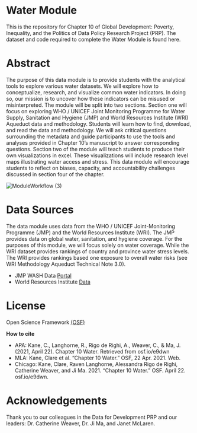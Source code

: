 # Water Module
This is the repository for Chapter 10 of Global Development: Poverty, Inequality, and the Politics of Data Policy Research Project (PRP). The dataset and code required to complete the Water Module is found here.

# Abstract
The purpose of this data module is to provide students with the analytical tools to explore various water datasets. We will explore how to conceptualize, research, and visualize common water indicators. In doing so, our mission is to uncover how these indicators can be misused or misinterpreted. The module will be split into two sections. Section one will focus on exploring WHO / UNICEF Joint Monitoring Programme for Water Supply, Sanitation and Hygiene (JMP) and World Resources Institute (WRI) Aqueduct data and methodology. Students will learn how to find, download, and read the data and methodology. We will ask critical questions surrounding the metadata and guide participants to use the tools and analyses provided in Chapter 10’s manuscript to answer corresponding questions. Section two of the module will teach students to produce their own visualizations in excel. These visualizations will include research level maps illustrating water access and stress. This data module will encourage students to reflect on biases, capacity, and accountability challenges discussed in section four of the chapter.

![ModuleWorkflow (3)](https://user-images.githubusercontent.com/60409478/117586216-5af17780-b0dc-11eb-9460-5ca74f740f72.jpg)

# Data Sources
The data module uses data from the WHO / UNICEF Joint-Monitoring Programme (JMP) and the World Resources Institute (WRI). The JMP provides data on global water, sanitation, and hygiene coverage. For the purposes of this module, we will focus solely on water coverage. While the WRI dataset provides rankings of country and province water stress levels. The WRI provides rankings based one exposure to overall water risks (see WRI Methodology Aqueduct Technical Note 3.0). 

* JMP WASH Data [Portal](https://washdata.org/data/household#!/)
* World Resources Institute [Data](https://www.wri.org/data)

# License

Open Science Framework [(OSF)](https://osf.io/e9dwn/?view_only=9a1cead8762540c787a33d1e1667cf5d)


**How to cite**
* APA: Kane, C., Langhorne, R., Rigo de Righi, A., Weaver, C., & Ma, J. (2021, April 22). Chapter 10 Water. Retrieved from osf.io/e9dwn
* MLA: Kane, Clare et al. “Chapter 10 Water.” OSF, 22 Apr. 2021. Web.
* Chicago: Kane, Clare, Raven Langhorne, Alessandra Rigo de Righi, Catherine Weaver, and Ji Ma. 2021. “Chapter 10 Water.” OSF. April 22. osf.io/e9dwn.

# Acknowledgements

Thank you to our colleagues in the Data for Development PRP and our leaders: Dr. Catherine Weaver, Dr. Ji Ma, and Janet McLaren.
